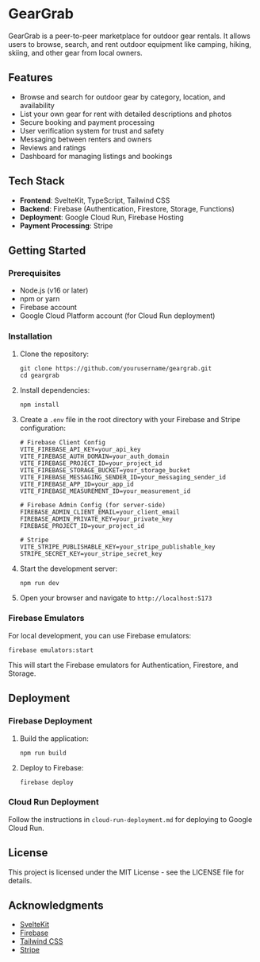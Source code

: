 # GearGrab

GearGrab is a peer-to-peer marketplace for outdoor gear rentals. It allows users to browse, search, and rent outdoor equipment like camping, hiking, skiing, and other gear from local owners.

## Features

- Browse and search for outdoor gear by category, location, and availability
- List your own gear for rent with detailed descriptions and photos
- Secure booking and payment processing
- User verification system for trust and safety
- Messaging between renters and owners
- Reviews and ratings
- Dashboard for managing listings and bookings

## Tech Stack

- **Frontend**: SvelteKit, TypeScript, Tailwind CSS
- **Backend**: Firebase (Authentication, Firestore, Storage, Functions)
- **Deployment**: Google Cloud Run, Firebase Hosting
- **Payment Processing**: Stripe

## Getting Started

### Prerequisites

- Node.js (v16 or later)
- npm or yarn
- Firebase account
- Google Cloud Platform account (for Cloud Run deployment)

### Installation

1. Clone the repository:
   ```
   git clone https://github.com/yourusername/geargrab.git
   cd geargrab
   ```

2. Install dependencies:
   ```
   npm install
   ```

3. Create a `.env` file in the root directory with your Firebase and Stripe configuration:
   ```
   # Firebase Client Config
   VITE_FIREBASE_API_KEY=your_api_key
   VITE_FIREBASE_AUTH_DOMAIN=your_auth_domain
   VITE_FIREBASE_PROJECT_ID=your_project_id
   VITE_FIREBASE_STORAGE_BUCKET=your_storage_bucket
   VITE_FIREBASE_MESSAGING_SENDER_ID=your_messaging_sender_id
   VITE_FIREBASE_APP_ID=your_app_id
   VITE_FIREBASE_MEASUREMENT_ID=your_measurement_id
   
   # Firebase Admin Config (for server-side)
   FIREBASE_ADMIN_CLIENT_EMAIL=your_client_email
   FIREBASE_ADMIN_PRIVATE_KEY=your_private_key
   FIREBASE_PROJECT_ID=your_project_id
   
   # Stripe
   VITE_STRIPE_PUBLISHABLE_KEY=your_stripe_publishable_key
   STRIPE_SECRET_KEY=your_stripe_secret_key
   ```

4. Start the development server:
   ```
   npm run dev
   ```

5. Open your browser and navigate to `http://localhost:5173`

### Firebase Emulators

For local development, you can use Firebase emulators:

```
firebase emulators:start
```

This will start the Firebase emulators for Authentication, Firestore, and Storage.

## Deployment

### Firebase Deployment

1. Build the application:
   ```
   npm run build
   ```

2. Deploy to Firebase:
   ```
   firebase deploy
   ```

### Cloud Run Deployment

Follow the instructions in `cloud-run-deployment.md` for deploying to Google Cloud Run.

## License

This project is licensed under the MIT License - see the LICENSE file for details.

## Acknowledgments

- [SvelteKit](https://kit.svelte.dev/)
- [Firebase](https://firebase.google.com/)
- [Tailwind CSS](https://tailwindcss.com/)
- [Stripe](https://stripe.com/)
